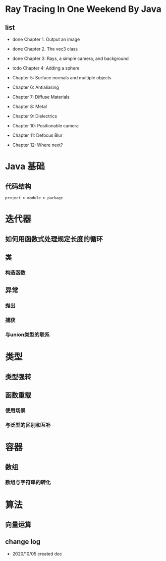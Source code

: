 # Ray Tracing In One Weekend By Java

## list

- done Chapter 1. Output an image

- done Chapter 2. The vec3 class

- done Chapter 3: Rays, a simple camera, and background

- todo Chapter 4: Adding a sphere 

- Chapter 5: Surface normals and multiple objects

- Chapter 6: Antialiasing

- Chapter 7: Diffuse Materials

- Chapter 8: Metal

- Chapter 9: Dielectrics

- Chapter 10: Positionable camera

- Chapter 11: Defocus Blur

- Chapter 12: Where next?

# Java 基础

## 代码结构

`project > module > package`

# 迭代器

## 如何用函数式处理规定长度的循环

## 类

### 构造函数

## 异常

### 抛出

### 捕获

### 与union类型的联系

# 类型

## 类型强转

## 函数重载

### 使用场景

### 与泛型的区别和互补

# 容器

## 数组

### 数组与字符串的转化

# 算法

## 向量运算

## change log

- 2020/10/05 created doc
 